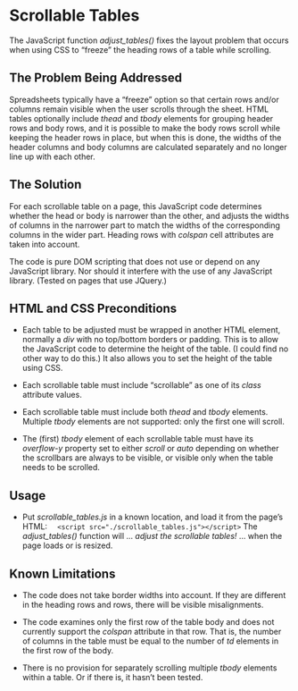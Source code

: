 # Scrollable Tables

The JavaScript function *adjust_tables()* fixes the layout problem that occurs when using CSS to
“freeze” the heading rows of a table while scrolling.

## The Problem Being Addressed

Spreadsheets typically have a “freeze” option so that certain rows and/or columns remain visible
when the user scrolls through the sheet. HTML tables optionally include _thead_ and _tbody_ elements
for grouping header rows and body rows, and it is possible to make the body rows scroll while
keeping the header rows in place, but when this is done, the widths of the header columns and body
columns are calculated separately and no longer line up with each other.

## The Solution

For each scrollable table on a page, this JavaScript code determines whether the head or body is narrower than the other, and adjusts
the widths of columns in the narrower part to match the widths of the corresponding columns in the
wider part. Heading rows with _colspan_ cell attributes are taken into account.

The code is pure DOM scripting that does not use or depend on any JavaScript library. Nor should it
interfere with the use of any JavaScript library. (Tested on pages that use JQuery.)

## HTML and CSS Preconditions

- Each table to be adjusted must be wrapped in another HTML element, normally a _div_ with no
  top/bottom borders or padding. This is to allow the JavaScript code to determine the height of the
  table. (I could find no other way to do this.) It also allows you to set the height of the table
  using CSS.

- Each scrollable table must include “scrollable” as one of its _class_ attribute values.

- Each scrollable table must include both _thead_ and _tbody_ elements. Multiple _tbody_ elements
  are not supported: only the first one will scroll.

- The (first) _tbody_ element of each scrollable table must have its _overflow-y_ property set to
  either _scroll_ or _auto_ depending on whether the scrollbars are always to be visible, or visible
  only when the table needs to be scrolled.

## Usage

- Put *scrollable_tables.js* in a known location, and load it from the page’s HTML:
  `  <script src="./scrollable_tables.js"></script>`
  The *adjust_tables()* function will ... _adjust the scrollable tables!_ ... when the page loads or is
  resized.

## Known Limitations

- The code does not take border widths into account. If they are different in the heading rows and
  rows, there will be visible misalignments.

- The code examines only the first row of the table body and does not currently support the
  _colspan_ attribute in that row. That is, the number of columns in the table must be equal to the
  number of _td_ elements in the first row of the body.

- There is no provision for separately scrolling multiple _tbody_ elements within a table. Or if
  there is, it hasn’t been tested.